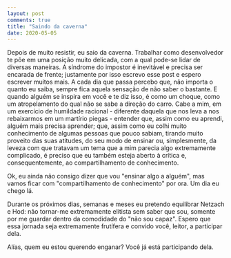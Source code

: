 ```yaml
---
layout: post
comments: true
title: "Saindo da caverna"
date: 2020-05-05
---
```




Depois de muito resistir, eu saio da caverna. Trabalhar como desenvolvedor te põe em uma posição muito delicada, com a qual pode-se lidar de diversas maneiras. A síndrome do impostor é inevitável e precisa ser encarada de frente; justamente por isso escrevo esse post e espero escrever muitos mais. A cada dia que passa percebo que, não importa o quanto eu saiba, sempre fica aquela sensação de não saber o bastante. E quando alguém se inspira em você e te diz isso, é como um choque, como um atropelamento do qual não se sabe a direção do carro. Cabe a mim, em um exercício de humildade racional - diferente daquela que nos leva a nos rebaixarmos em um martírio piegas - entender que, assim como eu aprendi, alguém mais precisa aprender; que, assim como eu colhi muito conhecimento de algumas pessoas que pouco sabiam, tirando muito proveito das suas atitudes, do seu modo de ensinar ou, simplesmente, da leveza com que tratavam um tema que a mim parecia algo extremamente complicado, é preciso que eu também esteja aberto à crítica e, consequentemente, ao compartilhamento de conhecimento. 

Ok, eu ainda não consigo dizer que vou "ensinar algo a alguém", mas vamos ficar com "compartilhamento de conhecimento" por ora. Um dia eu chego lá.

Durante os próximos dias, semanas e meses eu pretendo equilibrar Netzach e Hod: não tornar-me extremamente elitista sem saber que sou, somente por me guardar dentro da comodidade do "não sou capaz". Espero que essa jornada seja extremamente frutífera e convido você, leitor, a participar dela.

Alías, quem eu estou querendo enganar? Você já está participando dela.
